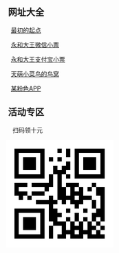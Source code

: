 &nbsp;网址大全
-
&nbsp;&nbsp;&nbsp;[最初的起点](http://127.0.0.1:8848/Rookie/day01/01-hello.html)

&nbsp;&nbsp;&nbsp;[永和大王微信小票](http://127.0.0.1:8848/Rookie/day01/%E6%B0%B8%E5%92%8C%E5%A4%A7%E7%8E%8B.html)

&nbsp;&nbsp;&nbsp;[永和大王支付宝小票](http://127.0.0.1:8848/Rookie/day01/%E6%B0%B8%E5%92%8C%E5%B0%8F%E7%A5%A8.html)

&nbsp;&nbsp;&nbsp;[天萌小菜鸟的鸟窝](https://gitee.com/LovelyBird/rookie)

&nbsp;&nbsp;&nbsp;[某粉色APP](https://www.bilibili.com/)

&nbsp;活动专区
-
&nbsp;&nbsp;&nbsp;&nbsp;扫码领十元

![扫码领10元](README_files/1.png)

